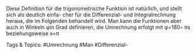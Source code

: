 Diese Definition für die trigonometrische Funktion ist natürlich, und stellt sich als deutlich einfa-
cher für die Differenzial- und Integralrechnung heraus, die im Folgenden behandelt wird. Man kann
die Funktionen aber auch in Winkeln φin Grad definieren, die Umrechnung erfolgt mit φ=180◦
πs
beziehungsweise s=π

   Tags & Topics:
   #Umrechnung
   #Man
   #Differenzial-
